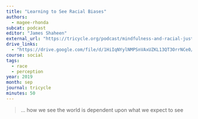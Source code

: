 ```yaml
---
title: "Learning to See Racial Biases"
authors:
  - magee-rhonda
subcat: podcast
editor: "James Shaheen"
external_url: "https://tricycle.org/podcast/mindfulness-and-racial-justice/"
drive_links:
  - "https://drive.google.com/file/d/1HiIqNYylNMPSnVAxUZKL13QT3OrrNCe0/view?usp=drivesdk"
course: social
tags:
  - race
  - perception
year: 2019
month: sep
journal: tricycle
minutes: 50
---
```


> … how we see the world is dependent upon what we expect to see
